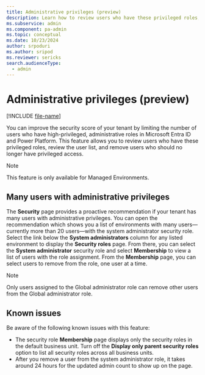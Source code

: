 ```yaml
---
title: Administrative privileges (preview)
description: Learn how to review users who have these privileged roles, review the user list, and remove users who should no longer have privileged access.
ms.subservice: admin
ms.component: pa-admin
ms.topic: conceptual
ms.date: 10/23/2024
author: srpoduri
ms.author: sripod
ms.reviewer: sericks
search.audienceType: 
  - admin
---
```


# Administrative privileges (preview)
[!INCLUDE [file-name](~/../shared-content/shared/preview-includes/preview-banner.md)]
                                             
You can improve the security score of your tenant by limiting the number of users who have high-privileged, administrative roles in Microsoft Entra ID and Power Platform. This feature allows you to review users who have these privileged roles, review the user list, and remove users who should no longer have privileged access. 

> [!Note]
> This feature is only available for Managed Environments.

## Many users with administrative privileges
The **Security** page provides a proactive recommendation if your tenant has many users with administrative privileges. You can open the recommendation which shows you a list of environments with many users&mdash;currently more than 20 users&mdash;with the system administrator security role. Select the link below the **System administrators** column for any listed environment to display the **Security roles** page. From there, you can select the **System administrator** security role and select **Membership** to view a list of users with the role assignment. From the **Membership** page, you can select users to remove from the role, one user at a time. 

> [!Note]
> Only users assigned to the Global administrator role can remove other users from the Global administrator role.

## Known issues
Be aware of the following known issues with this feature:

- The security role **Membership** page displays only the security roles in the default business unit. Turn off the **Display only parent security roles** option to list all security roles across all business units.
- After you remove a user from the system administrator role, it takes around 24 hours for the updated admin count to show up on the page.
